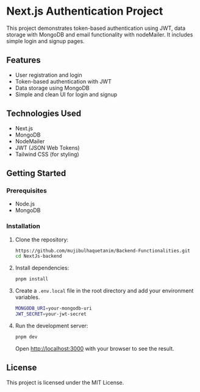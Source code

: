 # Next.js Authentication Project

This project demonstrates token-based authentication using JWT, data storage with MongoDB and email functionality with nodeMailer. It includes simple login and signup pages.

## Features

- User registration and login
- Token-based authentication with JWT
- Data storage using MongoDB
- Simple and clean UI for login and signup

## Technologies Used

- Next.js
- MongoDB
- NodeMailer
- JWT (JSON Web Tokens)
- Tailwind CSS (for styling)

## Getting Started

### Prerequisites

- Node.js
- MongoDB

### Installation

1. Clone the repository:

   ```bash
   https://github.com/mujibulhaquetanim/Backend-Functionalities.git
   cd NextJs-backend
   ````

2. Install dependencies:

    ```bash
    pnpm install

3. Create a `.env.local` file in the root directory and add your environment variables.

    ```bash
    MONGODB_URI=your-mongodb-uri
    JWT_SECRET=your-jwt-secret
    ```

4. Run the development server:

    ```bash
    pnpm dev
    ```

    Open <http://localhost:3000> with your browser to see the result.

## License

This project is licensed under the MIT License.
